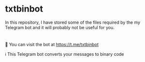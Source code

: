 # txtbinbot
In this repository, I have stored some of the files required by the my Telegram bot and it will probably not be useful for you.
#
🤖 You can visit the bot at https://t.me/txtbinbot

ℹ️ This Telegram bot converts your messages to binary code
